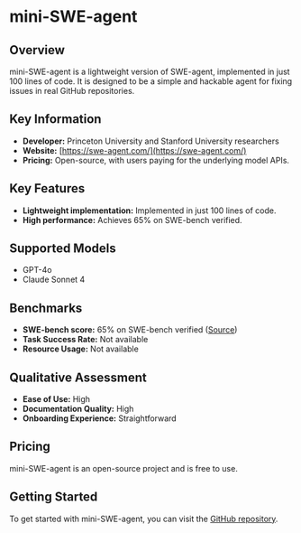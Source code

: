 # mini-SWE-agent

## Overview

mini-SWE-agent is a lightweight version of SWE-agent, implemented in just 100 lines of code. It is designed to be a simple and hackable agent for fixing issues in real GitHub repositories.

## Key Information

- **Developer:** Princeton University and Stanford University researchers
- **Website:** [https://swe-agent.com/](https://swe-agent.com/)
- **Pricing:** Open-source, with users paying for the underlying model APIs.

## Key Features

- **Lightweight implementation:** Implemented in just 100 lines of code.
- **High performance:** Achieves 65% on SWE-bench verified.

## Supported Models

- GPT-4o
- Claude Sonnet 4

## Benchmarks


- **SWE-bench score:** 65% on SWE-bench verified ([Source](https://swe-agent.com/))
- **Task Success Rate:** Not available
- **Resource Usage:** Not available

## Qualitative Assessment

- **Ease of Use:** High
- **Documentation Quality:** High
- **Onboarding Experience:** Straightforward

## Pricing

mini-SWE-agent is an open-source project and is free to use.

## Getting Started

To get started with mini-SWE-agent, you can visit the [GitHub repository](https://github.com/SWE-agent/mini-SWE-agent).
